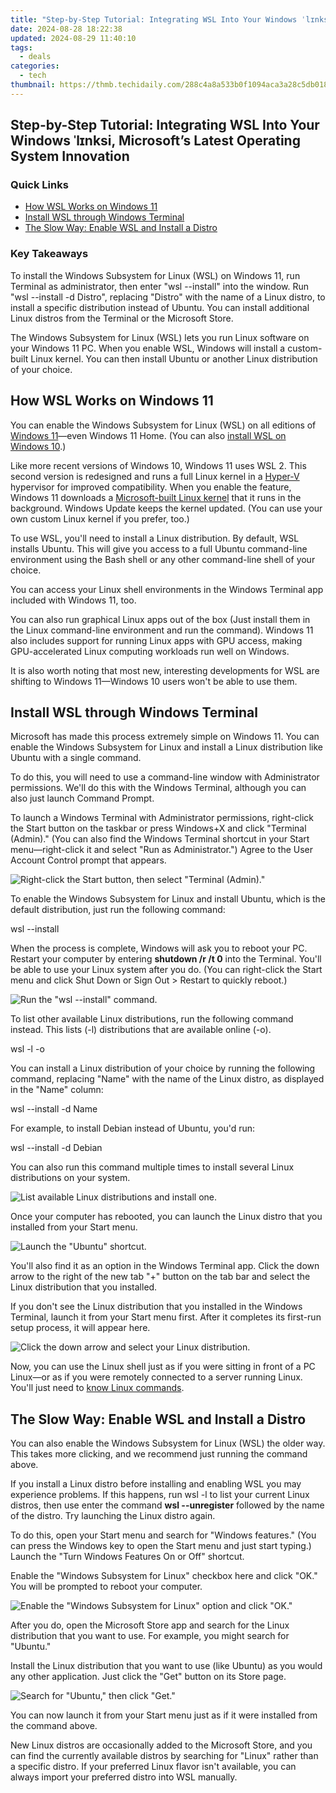 ```yaml
---
title: "Step-by-Step Tutorial: Integrating WSL Into Your Windows ˈlɪnksi, Microsoft’s Latest Operating System Innovation"
date: 2024-08-28 18:22:38
updated: 2024-08-29 11:40:10
tags:
  - deals
categories:
  - tech
thumbnail: https://thmb.techidaily.com/288c4a8a533b0f1094aca3a28c5db0188ea8b5a3c3aca95005c1c84fe62729c2.jpg
---
```


## Step-by-Step Tutorial: Integrating WSL Into Your Windows ˈlɪnksi, Microsoft’s Latest Operating System Innovation

### Quick Links

* [How WSL Works on Windows 11](https://screen-sharing-recording.techidaily.com/easy-ways-to-record-steam-gameplay-2023-for-2024/)
* [Install WSL through Windows Terminal](https://ios-unlock.techidaily.com/in-2024-how-to-change-country-on-app-store-for-iphone-8-plus-with-7-methods-by-drfone-ios/)
* [The Slow Way: Enable WSL and Install a Distro](https://smart-video-creator.techidaily.com/new-blur-unwanted-parts-of-your-videos-with-these-mobile-apps/)

### Key Takeaways

 To install the Windows Subsystem for Linux (WSL) on Windows 11, run Terminal as administrator, then enter "wsl --install" into the window. Run "wsl --install -d Distro", replacing "Distro" with the name of a Linux distro, to install a specific distribution instead of Ubuntu. You can install additional Linux distros from the Terminal or the Microsoft Store.

 The Windows Subsystem for Linux (WSL) lets you run Linux software on your Windows 11 PC. When you enable WSL, Windows will install a custom-built Linux kernel. You can then install Ubuntu or another Linux distribution of your choice.

##  How WSL Works on Windows 11

 You can enable the Windows Subsystem for Linux (WSL) on all editions of [Windows 11](https://android-pokemon-go.techidaily.com/how-to-use-pokemon-emerald-master-ball-cheat-on-tecno-spark-10-4g-drfone-by-drfone-virtual-android/)—even Windows 11 Home. (You can also [install WSL on Windows 10](https://tech-haven.techidaily.com/ais-role-in-todays-misinformation-landscape/).)

 Like more recent versions of Windows 10, Windows 11 uses WSL 2\. This second version is redesigned and runs a full Linux kernel in a [Hyper-V](https://facebook-record-videos.techidaily.com/updated-the-infographic-index-youtubes-surprising-stat-treasury-2017/) hypervisor for improved compatibility. When you enable the feature, Windows 11 downloads a [Microsoft-built Linux kernel](https://win-answers.techidaily.com/god-of-war-not-working-overcome-inadequate-memory-error-here/) that it runs in the background. Windows Update keeps the kernel updated. (You can use your own custom Linux kernel if you prefer, too.)

 To use WSL, you'll need to install a Linux distribution. By default, WSL installs Ubuntu. This will give you access to a full Ubuntu command-line environment using the Bash shell or any other command-line shell of your choice.

 You can access your Linux shell environments in the Windows Terminal app included with Windows 11, too.

 You can also run graphical Linux apps out of the box (Just install them in the Linux command-line environment and run the command). Windows 11 also includes support for running Linux apps with GPU access, making GPU-accelerated Linux computing workloads run well on Windows.

 It is also worth noting that most new, interesting developments for WSL are shifting to Windows 11—Windows 10 users won't be able to use them. 

##  Install WSL through Windows Terminal

 Microsoft has made this process extremely simple on Windows 11\. You can enable the Windows Subsystem for Linux and install a Linux distribution like Ubuntu with a single command.

 To do this, you will need to use a command-line window with Administrator permissions. We'll do this with the Windows Terminal, although you can also just launch Command Prompt.

 To launch a Windows Terminal with Administrator permissions, right-click the Start button on the taskbar or press Windows+X and click "Terminal (Admin)." (You can also find the Windows Terminal shortcut in your Start menu—right-click it and select "Run as Administrator.") Agree to the User Account Control prompt that appears.

![Right-click the Start button, then select "Terminal (Admin)."](https://static1.howtogeekimages.com/wordpress/wp-content/uploads/2023/12/1-9.png) 

 To enable the Windows Subsystem for Linux and install Ubuntu, which is the default distribution, just run the following command:

wsl --install

 When the process is complete, Windows will ask you to reboot your PC. Restart your computer by entering **shutdown /r /t 0** into the Terminal. You'll be able to use your Linux system after you do. (You can right-click the Start menu and click Shut Down or Sign Out > Restart to quickly reboot.)

![Run the &quot;wsl --install&quot; command.](https://static1.howtogeekimages.com/wordpress/wp-content/uploads/2021/07/a2-install-wsl-and-ubuntu.png) 

 To list other available Linux distributions, run the following command instead. This lists (-l) distributions that are available online (-o).

wsl -l -o

 You can install a Linux distribution of your choice by running the following command, replacing "Name" with the name of the Linux distro, as displayed in the "Name" column:

wsl --install -d Name

 For example, to install Debian instead of Ubuntu, you'd run:

wsl --install -d Debian

 You can also run this command multiple times to install several Linux distributions on your system.

![List available Linux distributions and install one.](https://static1.howtogeekimages.com/wordpress/wp-content/uploads/2021/07/a3-list-distros.png) 

 Once your computer has rebooted, you can launch the Linux distro that you installed from your Start menu.

![Launch the &quot;Ubuntu&quot; shortcut.](https://static1.howtogeekimages.com/wordpress/wp-content/uploads/2021/07/ubuntu-start-menu.png) 

 You'll also find it as an option in the Windows Terminal app. Click the down arrow to the right of the new tab "+" button on the tab bar and select the Linux distribution that you installed.

 If you don't see the Linux distribution that you installed in the Windows Terminal, launch it from your Start menu first. After it completes its first-run setup process, it will appear here.

![Click the down arrow and select your Linux distribution.](https://static1.howtogeekimages.com/wordpress/wp-content/uploads/2021/07/powershell-ubuntu-terminal.png) 

 Now, you can use the Linux shell just as if you were sitting in front of a PC Linux—or as if you were remotely connected to a server running Linux. You'll just need to [know Linux commands](https://buynow-help.techidaily.com/misinterpretation-of-gram-staining-results-can-lead-to-incorrect-identification-affecting-treatment-decisions-in-clinical-settings/).

##  The Slow Way: Enable WSL and Install a Distro

 You can also enable the Windows Subsystem for Linux (WSL) the older way. This takes more clicking, and we recommend just running the command above.

 If you install a Linux distro before installing and enabling WSL you may experience problems. If this happens, run wsl -l to list your current Linux distros, then use enter the command **wsl --unregister** followed by the name of the distro. Try launching the Linux distro again. 

 To do this, open your Start menu and search for "Windows features." (You can press the Windows key to open the Start menu and just start typing.) Launch the "Turn Windows Features On or Off" shortcut.

 Enable the "Windows Subsystem for Linux" checkbox here and click "OK." You will be prompted to reboot your computer.

![Enable the &quot;Windows Subsystem for Linux&quot; option and click &quot;OK.&quot;](https://static1.howtogeekimages.com/wordpress/wp-content/uploads/2021/07/b1-install-wsl.png) 

 After you do, open the Microsoft Store app and search for the Linux distribution that you want to use. For example, you might search for "Ubuntu."

 Install the Linux distribution that you want to use (like Ubuntu) as you would any other application. Just click the "Get" button on its Store page.

![Search for "Ubuntu," then click "Get."](https://static1.howtogeekimages.com/wordpress/wp-content/uploads/2023/12/ubuntu.png) 

 You can now launch it from your Start menu just as if it were installed from the command above. 

 New Linux distros are occasionally added to the Microsoft Store, and you can find the currently available distros by searching for "Linux" rather than a specific distro. If your preferred Linux flavor isn't available, you can always import your preferred distro into WSL manually.

<ins class="adsbygoogle"
     style="display:block"
     data-ad-format="autorelaxed"
     data-ad-client="ca-pub-7571918770474297"
     data-ad-slot="1223367746"></ins>



<ins class="adsbygoogle"
     style="display:block"
     data-ad-client="ca-pub-7571918770474297"
     data-ad-slot="8358498916"
     data-ad-format="auto"
     data-full-width-responsive="true"></ins>
